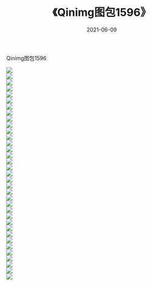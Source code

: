 ﻿---
layout: post
title:  《Qinimg图包1596》
date:   2021-06-09
img: http://imgx.orgx.ga/Qinimg图包/Qinimg图包1596/000.jpg
categories: [美女, 清纯, 唯美]
---

Qinimg图包1596

 ![](http://imgx.orgx.ga/Qinimg图包/Qinimg图包1596/001.jpg) <br>![](http://imgx.orgx.ga/Qinimg图包/Qinimg图包1596/002.jpg) <br>![](http://imgx.orgx.ga/Qinimg图包/Qinimg图包1596/003.jpg) <br>![](http://imgx.orgx.ga/Qinimg图包/Qinimg图包1596/004.jpg) <br>![](http://imgx.orgx.ga/Qinimg图包/Qinimg图包1596/005.jpg) <br>![](http://imgx.orgx.ga/Qinimg图包/Qinimg图包1596/006.jpg) <br>![](http://imgx.orgx.ga/Qinimg图包/Qinimg图包1596/007.jpg) <br>![](http://imgx.orgx.ga/Qinimg图包/Qinimg图包1596/008.jpg) <br>![](http://imgx.orgx.ga/Qinimg图包/Qinimg图包1596/009.jpg) <br>![](http://imgx.orgx.ga/Qinimg图包/Qinimg图包1596/010.jpg) <br>![](http://imgx.orgx.ga/Qinimg图包/Qinimg图包1596/011.jpg) <br>![](http://imgx.orgx.ga/Qinimg图包/Qinimg图包1596/012.jpg) <br>![](http://imgx.orgx.ga/Qinimg图包/Qinimg图包1596/013.jpg) <br>![](http://imgx.orgx.ga/Qinimg图包/Qinimg图包1596/014.jpg) <br>![](http://imgx.orgx.ga/Qinimg图包/Qinimg图包1596/015.jpg) <br>![](http://imgx.orgx.ga/Qinimg图包/Qinimg图包1596/016.jpg) <br>![](http://imgx.orgx.ga/Qinimg图包/Qinimg图包1596/017.jpg) <br>![](http://imgx.orgx.ga/Qinimg图包/Qinimg图包1596/018.jpg) <br>![](http://imgx.orgx.ga/Qinimg图包/Qinimg图包1596/019.jpg) <br>![](http://imgx.orgx.ga/Qinimg图包/Qinimg图包1596/020.jpg) <br>![](http://imgx.orgx.ga/Qinimg图包/Qinimg图包1596/021.jpg) <br>![](http://imgx.orgx.ga/Qinimg图包/Qinimg图包1596/022.jpg) <br>![](http://imgx.orgx.ga/Qinimg图包/Qinimg图包1596/023.jpg) <br>![](http://imgx.orgx.ga/Qinimg图包/Qinimg图包1596/024.jpg) <br>![](http://imgx.orgx.ga/Qinimg图包/Qinimg图包1596/025.jpg) <br>![](http://imgx.orgx.ga/Qinimg图包/Qinimg图包1596/026.jpg) <br>![](http://imgx.orgx.ga/Qinimg图包/Qinimg图包1596/027.jpg) <br>![](http://imgx.orgx.ga/Qinimg图包/Qinimg图包1596/028.jpg) <br>![](http://imgx.orgx.ga/Qinimg图包/Qinimg图包1596/029.jpg) <br>![](http://imgx.orgx.ga/Qinimg图包/Qinimg图包1596/030.jpg) <br>![](http://imgx.orgx.ga/Qinimg图包/Qinimg图包1596/031.jpg) <br>![](http://imgx.orgx.ga/Qinimg图包/Qinimg图包1596/032.jpg) <br>![](http://imgx.orgx.ga/Qinimg图包/Qinimg图包1596/033.jpg) <br>![](http://imgx.orgx.ga/Qinimg图包/Qinimg图包1596/034.jpg) <br>![](http://imgx.orgx.ga/Qinimg图包/Qinimg图包1596/035.jpg) <br>